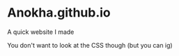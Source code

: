 # Anokha.github.io

A quick website I made

You don't want to look at the CSS though (but you can ig)
